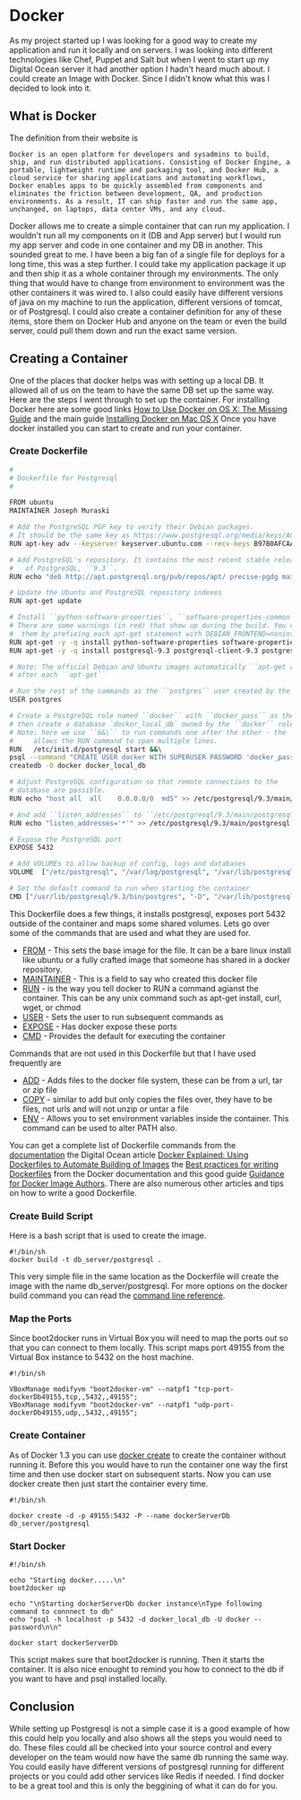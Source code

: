 # Docker

As my project started up I was looking for a good way to create my application and run it locally and on servers. I was looking into different technologies like Chef, Puppet and Salt but when I went to start up my Digital Ocean server it had another option I hadn't heard much about. I could create an Image with Docker. Since I didn't know what this was I decided to look into it.

## What is Docker
The definition from their website is

```
Docker is an open platform for developers and sysadmins to build, ship, and run distributed applications. Consisting of Docker Engine, a portable, lightweight runtime and packaging tool, and Docker Hub, a cloud service for sharing applications and automating workflows, Docker enables apps to be quickly assembled from components and eliminates the friction between development, QA, and production environments. As a result, IT can ship faster and run the same app, unchanged, on laptops, data center VMs, and any cloud.
```
Docker allows me to create a simple container that can run my application. I wouldn't run all my components on it (DB and App server) but I would run my app server and code in one container and my DB in another. This sounded great to me. I have been a big fan of a single file for deploys for a long time, this was a step further. I could take my application package it up and then ship it as a whole container through my environments. The only thing that would have to change from environment to environment was the other containers it was wired to. I also could easily have different versions of java on my machine to run the application, different versions of tomcat, or of Postgresql. I could also create a container definition for any of these items, store them on Docker Hub and anyone on the team or even the build server, could pull them down and run the exact same version.

## Creating a Container
One of the places that docker helps was with setting up a local DB. It allowed all of us on the team to have the same DB set up the same way. Here are the steps I went through to set up the container. For installing Docker here are some good links [How to Use Docker on OS X: The Missing Guide](http://viget.com/extend/how-to-use-docker-on-os-x-the-missing-guide) and the main guide [Installing Docker on Mac OS X](https://docs.docker.com/installation/mac/) Once you have docker installed you can start to create and run your container.

### Create Dockerfile
```bash
#
# Dockerfile for Postgresql
#

FROM ubuntu
MAINTAINER Joseph Muraski

# Add the PostgreSQL PGP key to verify their Debian packages.
# It should be the same key as https://www.postgresql.org/media/keys/ACCC4CF8.asc
RUN apt-key adv --keyserver keyserver.ubuntu.com --recv-keys B97B0AFCAA1A47F044F244A07FCC7D46ACCC4CF8

# Add PostgreSQL's repository. It contains the most recent stable release
#   of PostgreSQL, ``9.3``.
RUN echo "deb http://apt.postgresql.org/pub/repos/apt/ precise-pgdg main" > /etc/apt/sources.list.d/pgdg.list

# Update the Ubuntu and PostgreSQL repository indexes
RUN apt-get update

# Install ``python-software-properties``, ``software-properties-common`` and PostgreSQL 9.3
# There are some warnings (in red) that show up during the build. You can hide
#  them by prefixing each apt-get statement with DEBIAN_FRONTEND=noninteractive
RUN apt-get -y -q install python-software-properties software-properties-common
RUN apt-get -y -q install postgresql-9.3 postgresql-client-9.3 postgresql-contrib-9.3

# Note: The official Debian and Ubuntu images automatically ``apt-get clean``
# after each ``apt-get``

# Run the rest of the commands as the ``postgres`` user created by the ``postgres-9.3`` package when it was ``apt-get installed``
USER postgres

# Create a PostgreSQL role named ``docker`` with ``docker_pass`` as the password and
# then create a database `docker_local_db` owned by the ``docker`` role.
# Note: here we use ``&&\`` to run commands one after the other - the ``\``
#     allows the RUN command to span multiple lines.
RUN   /etc/init.d/postgresql start &&\
psql --command "CREATE USER docker WITH SUPERUSER PASSWORD 'docker_pass';" &&\
createdb -O docker docker_local_db

# Adjust PostgreSQL configuration so that remote connections to the
# database are possible.
RUN echo "host all  all    0.0.0.0/0  md5" >> /etc/postgresql/9.3/main/pg_hba.conf

# And add ``listen_addresses`` to ``/etc/postgresql/9.3/main/postgresql.conf``
RUN echo "listen_addresses='*'" >> /etc/postgresql/9.3/main/postgresql.conf

# Expose the PostgreSQL port
EXPOSE 5432

# Add VOLUMEs to allow backup of config, logs and databases
VOLUME  ["/etc/postgresql", "/var/log/postgresql", "/var/lib/postgresql"]

# Set the default command to run when starting the container
CMD ["/usr/lib/postgresql/9.3/bin/postgres", "-D", "/var/lib/postgresql/9.3/main", "-c", "config_file=/etc/postgresql/9.3/main/postgresql.conf"]
```
This Dockerfile does a few things, it installs postgresql, exposes port 5432 outside of the container and maps some shared volumes. Lets go over some of the commands that are used and what they are used for.
- [FROM](https://docs.docker.com/reference/builder/#from) - This sets the base image for the file. It can be a bare linux install like ubuntu or a fully crafted image that someone has shared in a docker repository.
- [MAINTAINER](https://docs.docker.com/reference/builder/#maintainer) - This is a field to say who created this docker file
- [RUN](https://docs.docker.com/reference/builder/#run) - is the way you tell docker to RUN a command agianst the container. This can be any unix command such as apt-get install, curl, wget, or chmod
- [USER](https://docs.docker.com/reference/builder/#user) - Sets the user to run subsequent commands as
- [EXPOSE](https://docs.docker.com/reference/builder/#expose) - Has docker expose these ports
- [CMD](https://docs.docker.com/reference/builder/#cmd) - Provides the default for executing the container

Commands that are not used in this Dockerfile but that I have used frequently are
- [ADD](https://docs.docker.com/reference/builder/#add) - Adds files to the docker file system, these can be from a url, tar or zip file
- [COPY](https://docs.docker.com/reference/builder/#copy) - similar to add but only copies the files over, they have to be files, not urls and will not unzip or untar a file
- [ENV](https://docs.docker.com/reference/builder/#env) - Allows you to set environment variables inside the container. This command can be used to alter PATH also.


You can get a complete list of Dockerfile commands from the [documentation](https://docs.docker.com/reference/builder/) the Digital Ocean article [Docker Explained: Using Dockerfiles to Automate Building of Images](https://www.digitalocean.com/community/tutorials/docker-explained-using-dockerfiles-to-automate-building-of-images) the [Best practices for writing Dockerfiles](https://docs.docker.com/articles/dockerfile_best-practices/) from the Docker documentation and this good guide [Guidance for Docker Image Authors](http://www.projectatomic.io/docs/docker-image-author-guidance/). There are also numerous other articles and tips on how to write a good Dockerfile.

### Create Build Script
Here is a bash script that is used to create the image.

```
#!/bin/sh
docker build -t db_server/postgresql .
```
This very simple file in the same location as the Dockerfile will create the image with the name db_server/postgresql. For more options on the docker build command you can read the [command line reference](https://docs.docker.com/reference/commandline/cli/#build).

### Map the Ports
Since boot2docker runs in Virtual Box you will need to map the ports out so that you can connect to them locally. This script maps port 49155 from the Virtual Box instance to 5432 on the host machine.
```
#!/bin/sh

VBoxManage modifyvm "boot2docker-vm" --natpf1 "tcp-port-dockerDb49155,tcp,,5432,,49155";
VBoxManage modifyvm "boot2docker-vm" --natpf1 "udp-port-dockerDb49155,udp,,5432,,49155";
```

### Create Container
As of Docker 1.3 you can use [docker create](https://docs.docker.com/reference/commandline/cli/#create) to create the container without running it. Before this you would have to run the container one way the first time and then use docker start on subsequent starts. Now you can use docker create then just start the container every time.
```
#!/bin/sh

docker create -d -p 49155:5432 -P --name dockerServerDb db_server/postgresql
```


### Start Docker
```
#!/bin/sh

echo "Starting docker.....\n"
boot2docker up

echo "\nStarting dockerServerDb docker instance\nType following command to connnect to db"
echo "psql -h localhost -p 5432 -d docker_local_db -U docker --password\n\n"

docker start dockerServerDb
```
This script makes sure that boot2docker is running. Then it starts the container. It is also nice enought to remind you how to connect to the db if you want to have and psql installed locally.

## Conclusion
While setting up Postgresql is not a simple case it is a good example of how this could help you locally and also shows all the steps you would need to do. These files could all be checked into your source control and every developer on the team would now have the same db running the same way. You could easily have different versions of postgresql running for different projects or you could add other services like Redis if needed. I find docker to be a great tool and this is only the beggining of what it can do for you.
